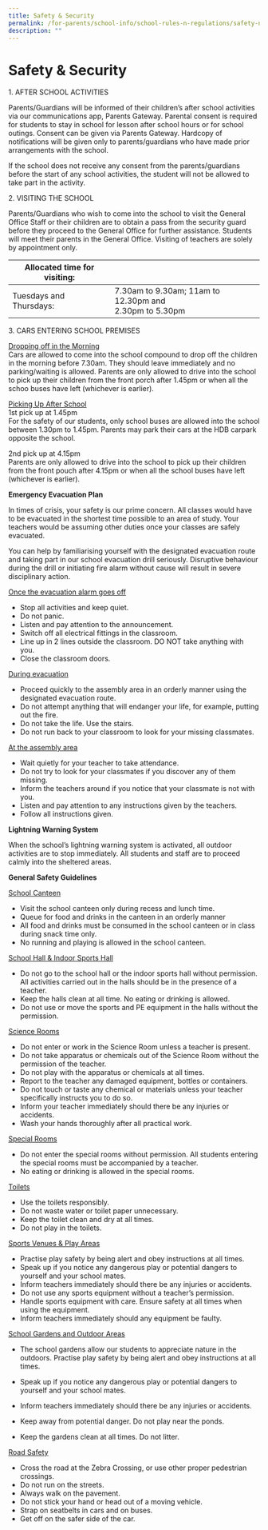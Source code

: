 ```yaml
---
title: Safety & Security
permalink: /for-parents/school-info/school-rules-n-regulations/safety-n-security/
description: ""
---
```

# Safety & Security

1\.  AFTER SCHOOL ACTIVITIES

Parents/Guardians will be informed of their children’s after school activities via our communications app, Parents Gateway. Parental consent is required for students to stay in school for lesson after school hours or for school outings. Consent can be given via Parents Gateway. Hardcopy of notifications will be given only to parents/guardians who have made prior arrangements with the school.

  

If the school does not receive any consent from the parents/guardians before the start of any school activities, the student will not be allowed to take part in the activity.

  

2\.  VISITING THE SCHOOL

Parents/Guardians who wish to come into the school to visit the General Office Staff or their children are to obtain a pass from the security guard before they proceed to the General Office for further assistance. Students will meet their parents in the General Office. Visiting of teachers are solely by appointment only.

  
| Allocated time for visiting: |                                |
|------------------|-----------------------|
| Tuesdays and Thursdays:      | 7.30am to 9.30am; 11am to 12.30pm and<br>2.30pm to 5.30pm |
  

3\.  CARS ENTERING SCHOOL PREMISES   

<u>Dropping off in the Morning</u>   
Cars are allowed to come into the school compound to drop off the children in the morning before 7.30am. They should leave immediately and no parking/waiting is allowed. Parents are only allowed to drive into the school to pick up their children from the front porch after 1.45pm or when all the schoo buses have left (whichever is earlier).

<u>Picking Up After School</u>   
1st pick up at 1.45pm   
For the safety of our students, only school buses are allowed into the school between 1.30pm to 1.45pm. Parents may park their cars at the HDB carpark opposite the school.

2nd pick up at 4.15pm   
Parents are only allowed to drive into the school to pick up their children from the front pouch after 4.15pm or when all the school buses have left (whichever is earlier).

  

**Emergency Evacuation Plan**

In times of crisis, your safety is our prime concern. All classes would have to be evacuated in the shortest time possible to an area of study. Your teachers would be assuming other duties once your classes are safely evacuated.

  

You can help by familiarising yourself with the designated evacuation route and taking part in our school evacuation drill seriously. Disruptive behaviour during the drill or initiating fire alarm without cause will result in severe disciplinary action.

  

<u>Once the evacuation alarm goes off</u>

*   Stop all activities and keep quiet.
*   Do not panic.
*   Listen and pay attention to the announcement.
*   Switch off all electrical fittings in the classroom.
*   Line up in 2 lines outside the classroom. DO NOT take anything with you.
*   Close the classroom doors.

<u>During evacuation</u>

*   Proceed quickly to the assembly area in an orderly manner using the designated evacuation route.
*   Do not attempt anything that will endanger your life, for example, putting out the fire.
*   Do not take the life. Use the stairs.
*   Do not run back to your classroom to look for your missing classmates.

<u>At the assembly area</u>

*   Wait quietly for your teacher to take attendance.
*   Do not try to look for your classmates if you discover any of them missing.
*   Inform the teachers around if you notice that your classmate is not with you.
*   Listen and pay attention to any instructions given by the teachers.
*   Follow all instructions given.

  

**Lightning Warning System**

When the school’s lightning warning system is activated, all outdoor activities are to stop immediately. All students and staff are to proceed calmly into the sheltered areas.

  

**General Safety Guidelines**

<u>School Canteen</u>

*   Visit the school canteen only during recess and lunch time.
*   Queue for food and drinks in the canteen in an orderly manner
*   All food and drinks must be consumed in the school canteen or in class during snack time only.
*   No running and playing is allowed in the school canteen.

<u>School Hall & Indoor Sports Hall</u>

*   Do not go to the school hall or the indoor sports hall without permission. All activities carried out in the halls should be in the presence of a teacher.
*   Keep the halls clean at all time. No eating or drinking is allowed.
*   Do not use or move the sports and PE equipment in the halls without the permission.

<u>Science Rooms</u>

*   Do not enter or work in the Science Room unless a teacher is present.
*   Do not take apparatus or chemicals out of the Science Room without the permission of the teacher.
*   Do not play with the apparatus or chemicals at all times.
*   Report to the teacher any damaged equipment, bottles or containers.
*   Do not touch or taste any chemical or materials unless your teacher specifically instructs you to do so.
*   Inform your teacher immediately should there be any injuries or accidents.
*   Wash your hands thoroughly after all practical work.

<u>Special Rooms</u>

*   Do not enter the special rooms without permission. All students entering the special rooms must be accompanied by a teacher.
*   No eating or drinking is allowed in the special rooms.

<u>Toilets</u>

*   Use the toilets responsibly.
*   Do not waste water or toilet paper unnecessary.
*   Keep the toilet clean and dry at all times.
*   Do not play in the toilets.

<u>Sports Venues & Play Areas</u>

*   Practise play safety by being alert and obey instructions at all times.
*   Speak up if you notice any dangerous play or potential dangers to yourself and your school mates.
*   Inform teachers immediately should there be any injuries or accidents.
*   Do not use any sports equipment without a teacher’s permission.
*   Handle sports equipment with care. Ensure safety at all times when using the equipment.
*   Inform teachers immediately should any equipment be faulty.

<u>School Gardens and Outdoor Areas</u>

*   The school gardens allow our students to appreciate nature in the outdoors. Practise play safety by being alert and obey instructions at all times.
*   Speak up if you notice any dangerous play or potential dangers to yourself and your school mates.
*   Inform teachers immediately should there be any injuries or accidents.

*   Keep away from potential danger. Do not play near the ponds.
*   Keep the gardens clean at all times. Do not litter.

<u>Road Safety</u>

*   Cross the road at the Zebra Crossing, or use other proper pedestrian crossings.
*   Do not run on the streets.
*   Always walk on the pavement.
*   Do not stick your hand or head out of a moving vehicle.
*   Strap on seatbelts in cars and on buses.
*   Get off on the safer side of the car.